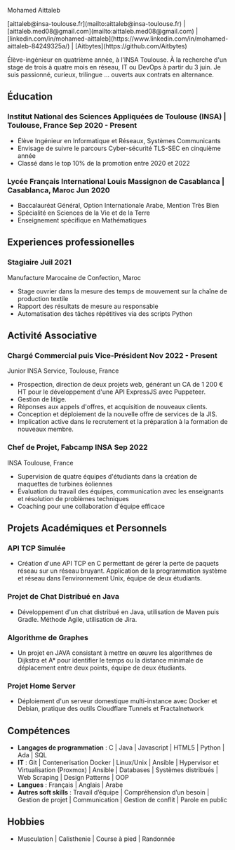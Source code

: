 <span class="name">Mohamed Aittaleb</span>

<span class="info">


<div class="info_2">
[aittaleb@insa-toulouse.fr](mailto:aittaleb@insa-toulouse.fr) |
[aittaleb.med08@gmail.com](mailto:aittaleb.med08@gmail.com) |
[linkedin.com/in/mohamed-aittaleb](https://www.linkedin.com/in/mohamed-aittaleb-84249325a/) |
[Aitbytes](https://github.com/Aitbytes)


Élève-ingénieur en quatrième année, à l’INSA Toulouse. À la recherche d'un stage de trois à quatre mois en réseau, IT ou DevOps à partir du 3 juin. Je suis passionné, curieux, trilingue … ouverts aux contrats en alternance.
</div>

</span>

## Éducation

### Institut National des Sciences Appliquées de Toulouse (INSA) | <location> Toulouse, France </location> <time> Sep 2020 - Present </time>

- Élève Ingénieur en Informatique et Réseaux, Systèmes Communicants
- Envisage de suivre le parcours Cyber-sécurité TLS-SEC en cinquième année
- Classé dans le top 10% de la promotion entre 2020 et 2022

### Lycée Français International Louis Massignon de Casablanca | <location> Casablanca, Maroc </location> <time> Jun 2020 </time>

- Baccalauréat Général, Option Internationale Arabe, Mention Très Bien
- Spécialité en Sciences de la Vie et de la Terre
- Enseignement spécifique en Mathématiques

## Experiences professionelles

### Stagiaire <time> Juil 2021 </time>

<location> Manufacture Marocaine de Confection, Maroc </location>

- Stage ouvrier dans la mesure des temps de mouvement sur la chaîne de production textile
- Rapport des résultats de mesure au responsable
- Automatisation des tâches répétitives via des scripts Python

## Activité Associative

### Chargé Commercial puis Vice-Président <time> Nov 2022 - Present </time>

<location> Junior INSA Service, Toulouse, France </location>

- Prospection, direction de deux projets web, générant un CA de 1 200 € HT pour le développement d'une API ExpressJS avec  Puppeteer.
- Gestion de litige. 
- Réponses aux appels d'offres, et acquisition de nouveaux clients.
- Conception et déploiement de la nouvelle offre de services de la JIS.
- Implication active dans le recrutement et la préparation à la formation de nouveaux membre.

### Chef de Projet, Fabcamp INSA <time> Sep 2022 </time>

<location> INSA Toulouse, France </location>

- Supervision de quatre équipes d'étudiants dans la création de maquettes de turbines éoliennes
- Évaluation du travail des équipes, communication avec les enseignants et résolution de problèmes techniques
- Coaching pour une collaboration d'équipe efficace

## Projets Académiques et Personnels

### API TCP Simulée

- Création d'une API TCP en C permettant de gérer la perte de paquets réseau sur un réseau bruyant. Application de la programmation système et réseau dans l’environnement Unix, équipe de deux étudiants.

### Projet de Chat Distribué en Java

- Développement d'un chat distribué en Java, utilisation de Maven puis Gradle. Méthode Agile, utilisation de Jira.

### Algorithme de Graphes

 - Un projet en JAVA consistant à mettre en œuvre les algorithmes de Dijkstra et A* pour identifier le temps ou la distance minimale de déplacement entre deux points, équipe de deux étudiants.

### Projet Home Server

- Déploiement d'un serveur domestique multi-instance avec Docker et Debian, pratique des outils Cloudflare Tunnels et Fractalnetwork

## Compétences

- **Langages de programmation** : C | Java | Javascript | HTML5 | Python | Ada | SQL 
- **IT** : Git | Contenerisation Docker | Linux/Unix | Ansible | Hypervisor et Virtualisation (Proxmox) | Ansible | Databases | Systèmes distribués | Web Scraping | Design Patterns | OOP  
- **Langues** :  Français | Anglais | Arabe  
- **Autres soft skills** : Travail d’équipe | Compréhension d’un besoin | Gestion de projet | Communication | Gestion de conflit | Parole en public

## Hobbies

- Musculation | Calisthenie | Course à pied | Randonnée


